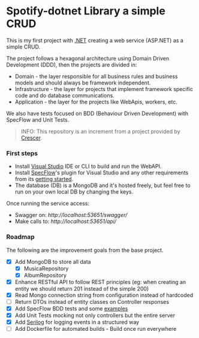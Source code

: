 # Spotify-dotnet Library a simple CRUD

This is my first project with [.NET](https://dotnet.microsoft.com/) creating a web service (ASP.NET) as a simple CRUD.

The project follows a hexagonal architecture using Domain Driven Development (DDD), then the projects are divided in:
- Domain - the layer responsible for all business rules and business models and should always be framework independent.
- Infrastructure - the layer for projects that implement framework specific code and do database communications.
- Application - the layer for the projects like WebApis, workers, etc.

We also have tests focused on BDD (Behaviour Driven Development) with SpecFlow and Unit Tests.

>INFO: This repository is an increment from a project provided by [Crescer](https://crescer.cwi.com.br/).

### First steps

- Install [Visual Studio](https://visualstudio.microsoft.com/pt-br/vs/community/) IDE or CLI to build and run the WebAPI.
- Install [SpecFlow](https://specflow.org/)'s plugin for Visual Studio and any other requirements from its [getting started](https://specflow.org/getting-started/).
- The database (DB) is a MongoDB and it's hosted freely, but feel free to run on your own local DB by changing the keys.

Once running the service access:
- Swagger on: *http://localhost:53651/swagger/*
- Make calls to: *http://localhost:53651/api/*

### Roadmap

The following are the improvement goals from the base project.

- [x] Add MongoDB to store all data
    - [x] MusicaRepository
    - [x] AlbumRepository
- [x] Enhance RESTful API to follow REST principles (eg: when creating an entity we should return 201 instead of the simple 200)
- [x] Read Mongo connection string from configuration instead of hardcoded
- [ ] Return DTOs instead of entity classes on Controller responses
- [x] Add SpecFlow BDD tests and some [examples](https://docbehat.readthedocs.io/pt/v3.1/guides/1.gherkin.html)
- [x] Add Unit Tests mocking not only controllers but the entire server
- [x] Add [Serilog](https://github.com/serilog) for logging events in a structured way
- [ ] Add Dockerfile for automated builds - Build once run everywhere

